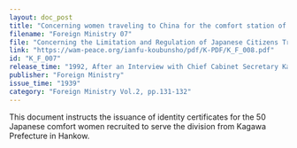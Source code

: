 ```yaml
---
layout: doc_post
title: "Concerning women traveling to China for the comfort station of the Army's AMANO Unit in Hankow"
filename: "Foreign Ministry 07"
file: "Concerning the Limitation and Regulation of Japanese Citizens Traveling to China at the Time of the Sino-Japanese Incident; Regulation in Relevant Districts in China (Vol. 1)"
link: "https://wam-peace.org/ianfu-koubunsho/pdf/K-PDF/K_F_008.pdf"
id: "K_F_007"
release_time: "1992, After an Interview with Chief Cabinet Secretary Katō Kōichi"
publisher: "Foreign Ministry"
issue_time: "1939"
category: "Foreign Ministry Vol.2, pp.131-132"
---
```

This document instructs the issuance of identity certificates for the 50 Japanese comfort women recruited to serve the division from Kagawa Prefecture in Hankow.
